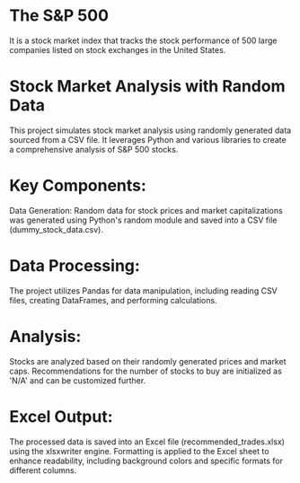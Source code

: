 # The S&P 500
It is a stock market index that tracks the stock performance of 500 large companies listed on stock exchanges in the United States.

# Stock Market Analysis with Random Data
This project simulates stock market analysis using randomly generated data sourced from a CSV file. It leverages Python and various libraries to create a comprehensive analysis of S&P 500 stocks.

# Key Components:
Data Generation: Random data for stock prices and market capitalizations was generated using Python's random module and saved into a CSV file (dummy_stock_data.csv).

# Data Processing: 
The project utilizes Pandas for data manipulation, including reading CSV files, creating DataFrames, and performing calculations.

# Analysis:
Stocks are analyzed based on their randomly generated prices and market caps.
Recommendations for the number of stocks to buy are initialized as 'N/A' and can be customized further.

# Excel Output:
The processed data is saved into an Excel file (recommended_trades.xlsx) using the xlsxwriter engine.
Formatting is applied to the Excel sheet to enhance readability, including background colors and specific formats for different columns.
